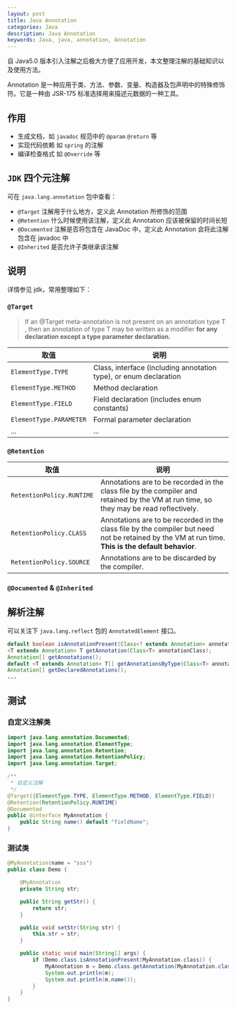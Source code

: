 ```yaml
---
layout: post
title: Java Annotation
categories: Java
description: Java Annotation
keywords: Java, java, annotation, Annotation
---
```


自 Java5.0 版本引入注解之后极大方便了应用开发，本文整理注解的基础知识以及使用方法。

Annotation 是一种应用于类、方法、参数、变量、构造器及包声明中的特殊修饰符。它是一种由 JSR-175 标准选择用来描述元数据的一种工具。

## 作用

- 生成文档，如 `javadoc` 规范中的 `@param` `@return` 等
- 实现代码依赖 如 `spring` 的注解
- 编译检查格式 如 `@Override` 等

## `JDK` 四个元注解

可在 `java.lang.annotation` 包中查看：

- `@Target`     注解用于什么地方，定义此 Annotation 所修饰的范围
- `@Retention`  什么时候使用该注解，定义此 Annotation 应该被保留的时间长短
- `@Documented` 注解是否将包含在 JavaDoc 中，定义此 Annotation 会将此注解包含在 javadoc 中
- `@Inherited`  是否允许子类继承该注解

## 说明

详情参见 jdk，常用整理如下：

### `@Target`

> If an @Target meta-annotation is not present on an annotation type T , then an annotation of type T may be written as a modifier **for any declaration except a type parameter declaration.**

|取值|说明|
|----------|--------|
|`ElementType.TYPE`|Class, interface (including annotation type), or enum declaration|
|`ElementType.METHOD`|Method declaration|
|`ElementType.FIELD`|Field declaration (includes enum constants)|
|`ElementType.PARAMETER`|Formal parameter declaration|
|...|...|

### `@Retention`

|取值|说明|
|----------|--------|
|`RetentionPolicy.RUNTIME`|Annotations are to be recorded in the class file by the compiler and retained by the VM at run time, so they may be read reflectively.|
|`RetentionPolicy.CLASS`|Annotations are to be recorded in the class file by the compiler but need not be retained by the VM at run time.  **This is the default behavior**.|
|`RetentionPolicy.SOURCE`|Annotations are to be discarded by the compiler.|

### `@Documented` & `@Inherited`

## 解析注解

可以关注下 `java.lang.reflect` 包的 `AnnotatedElement` 接口。

```java
default boolean isAnnotationPresent(Class<? extends Annotation> annotationClass) {...}
<T extends Annotation> T getAnnotation(Class<T> annotationClass);
Annotation[] getAnnotations();
default <T extends Annotation> T[] getAnnotationsByType(Class<T> annotationClass) {...}
Annotation[] getDeclaredAnnotations();
...
```

## 测试

### 自定义注解类

```java
import java.lang.annotation.Documented;
import java.lang.annotation.ElementType;
import java.lang.annotation.Retention;
import java.lang.annotation.RetentionPolicy;
import java.lang.annotation.Target;

/**
 * 自定义注解
 */
@Target({ElementType.TYPE, ElementType.METHOD, ElementType.FIELD})
@Retention(RetentionPolicy.RUNTIME)
@Documented
public @interface MyAnnotation {
    public String name() default "fieldName";
}
```

### 测试类

```java
@MyAnnotation(name = "sss")
public class Demo {

    @MyAnnotation
    private String str;

    public String getStr() {
        return str;
    }

    public void setStr(String str) {
        this.str = str;
    }

    public static void main(String[] args) {
        if (Demo.class.isAnnotationPresent(MyAnnotation.class)) {
            MyAnnotation m = Demo.class.getAnnotation(MyAnnotation.class);
            System.out.println(m);
            System.out.println(m.name());
        }
    }
}
```
